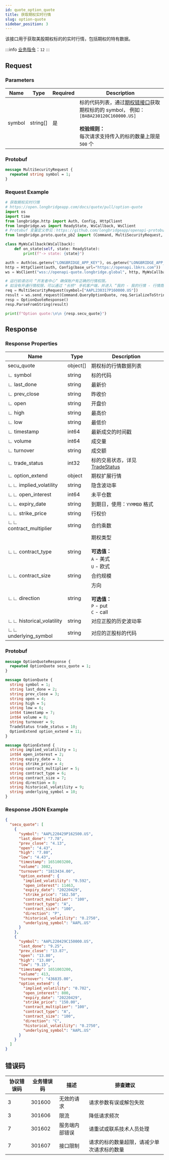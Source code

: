 ```yaml
---
id: quote_option_quote
title: 获取期权实时行情
slug: option-quote
sidebar_position: 3
---
```


该接口用于获取美股期权标的的实时行情，包括期权的特有数据。

:::info
[业务指令](../../socket/protocol/request)：`12`
:::

## Request

### Parameters

| Name   | Type     | Required | Description                                                                                                                                                                                  |
| ------ | -------- | -------- | -------------------------------------------------------------------------------------------------------------------------------------------------------------------------------------------- |
| symbol | string[] | 是       | 标的代码列表，通过[期权链接口](./optionchain-date-strike.md)获取期权标的的 symbol， 例如：`[BABA230120C160000.US]` <br /><br />**校验规则：**<br />每次请求支持传入的标的数量上限是 `500` 个 |

### Protobuf

```protobuf
message MultiSecurityRequest {
  repeated string symbol = 1;
}
```

### Request Example

```python
# 获取期权实时行情
# https://open.longbridgeapp.com/docs/quote/pull/option-quote
import os
import time
from longbridge.http import Auth, Config, HttpClient
from longbridge.ws import ReadyState, WsCallback, WsClient
# Protobuf 变量定义参见：https://github.com/longbridgeapp/openapi-protobufs/blob/main/quote/api.proto
from longbridge.proto.quote_pb2 import (Command, MultiSecurityRequest, OptionQuoteResponse)

class MyWsCallback(WsCallback):
    def on_state(self, state: ReadyState):
        print(f"-> state: {state}")

auth = Auth(os.getenv("LONGBRIDGE_APP_KEY"), os.getenv("LONGBRIDGE_APP_SECRET"), access_token=os.getenv("LONGBRIDGE_ACCESS_TOKEN"))
http = HttpClient(auth, Config(base_url="https://openapi.lbkrs.com"))
ws = WsClient("wss://openapi-quote.longbridge.global", http, MyWsCallback())

# 运行前请访问 “开发者中心“ 确保账户有正确的行情权限。
# 如没有开通行情权限，可以通过 "长桥" 手机客户端，并进入 “我的 - 我的行情 - 行情商城“ 购买开通行情权限。
req = MultiSecurityRequest(symbol=["AAPL230317P160000.US"])
result = ws.send_request(Command.QueryOptionQuote, req.SerializeToString())
resp = OptionQuoteResponse()
resp.ParseFromString(result)

print(f"Option quote:\n\n {resp.secu_quote}")
```

## Response

### Response Properties

| Name                     | Type     | Description                                                         |
| ------------------------ | -------- | ------------------------------------------------------------------- |
| secu_quote               | object[] | 期权标的行情数据列表                                                |
| ∟ symbol                 | string   | 标的代码                                                            |
| ∟ last_done              | string   | 最新价                                                              |
| ∟ prev_close             | string   | 昨收价                                                              |
| ∟ open                   | string   | 开盘价                                                              |
| ∟ high                   | string   | 最高价                                                              |
| ∟ low                    | string   | 最低价                                                              |
| ∟ timestamp              | int64    | 最新成交的时间戳                                                    |
| ∟ volume                 | int64    | 成交量                                                              |
| ∟ turnover               | string   | 成交额                                                              |
| ∟ trade_status           | int32    | 标的交易状态，详见 [TradeStatus](../objects#tradestatus---交易状态) |
| ∟ option_extend          | object   | 期权扩展行情                                                        |
| ∟∟ implied_volatility    | string   | 隐含波动率                                                          |
| ∟∟ open_interest         | int64    | 未平仓数                                                            |
| ∟∟ expiry_date           | string   | 到期日，使用：`YYMMDD` 格式                                         |
| ∟∟ strike_price          | string   | 行权价                                                              |
| ∟∟ contract_multiplier   | string   | 合约乘数                                                            |
| ∟∟ contract_type         | string   | 期权类型 <br /><br />**可选值：**<br />`A` - 美式 <br />`U` - 欧式  |
| ∟∟ contract_size         | string   | 合约规模                                                            |
| ∟∟ direction             | string   | 方向 <br /><br />**可选值：**<br />`P` - put <br />`C` - call       |
| ∟∟ historical_volatility | string   | 对应正股的历史波动率                                                |
| ∟∟ underlying_symbol     | string   | 对应的正股标的代码                                                  |

### Protobuf

```protobuf
message OptionQuoteResponse {
  repeated OptionQuote secu_quote = 1;
}

message OptionQuote {
  string symbol = 1;
  string last_done = 2;
  string prev_close = 3;
  string open = 4;
  string high = 5;
  string low = 6;
  int64 timestamp = 7;
  int64 volume = 8;
  string turnover = 9;
  TradeStatus trade_status = 10;
  OptionExtend option_extend = 11;
}

message OptionExtend {
  string implied_volatility = 1;
  int64 open_interest = 2;
  string expiry_date = 3;
  string strike_price = 4;
  string contract_multiplier = 5;
  string contract_type = 6;
  string contract_size = 7;
  string direction = 8;
  string historical_volatility = 9;
  string underlying_symbol = 10;
}
```

### Response JSON Example

```json
{
  "secu_quote": [
    {
      "symbol": "AAPL220429P162500.US",
      "last_done": "7.78",
      "prev_close": "4.13",
      "open": "4.43",
      "high": "7.80",
      "low": "4.43",
      "timestamp": 1651003200,
      "volume": 3082,
      "turnover": "1813434.00",
      "option_extend": {
        "implied_volatility": "0.592",
        "open_interest": 11463,
        "expiry_date": "20220429",
        "strike_price": "162.50",
        "contract_multiplier": "100",
        "contract_type": "A",
        "contract_size": "100",
        "direction": "P",
        "historical_volatility": "0.2750",
        "underlying_symbol": "AAPL.US"
      }
    },
    {
      "symbol": "AAPL220429C150000.US",
      "last_done": "9.25",
      "prev_close": "13.87",
      "open": "13.80",
      "high": "13.80",
      "low": "9.15",
      "timestamp": 1651003200,
      "volume": 413,
      "turnover": "436835.00",
      "option_extend": {
        "implied_volatility": "0.702",
        "open_interest": 800,
        "expiry_date": "20220429",
        "strike_price": "150.00",
        "contract_multiplier": "100",
        "contract_type": "A",
        "contract_size": "100",
        "direction": "C",
        "historical_volatility": "0.2750",
        "underlying_symbol": "AAPL.US"
      }
    }
  ]
}
```

## 错误码

| 协议错误码 | 业务错误码 | 描述           | 排查建议                                   |
| ---------- | ---------- | -------------- | ------------------------------------------ |
| 3          | 301600     | 无效的请求     | 请求参数有误或解包失败                     |
| 3          | 301606     | 限流           | 降低请求频次                               |
| 7          | 301602     | 服务端内部错误 | 请重试或联系技术人员处理                   |
| 7          | 301607     | 接口限制       | 请求的标的数量超限，请减少单次请求标的数量 |

